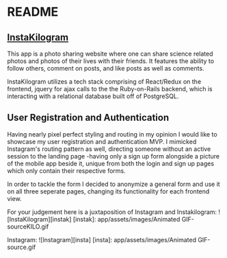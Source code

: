 # README

## [InstaKilogram](instakilogramme.herokuapp.com)

This app is a photo sharing website where one can share science related photos and photos of their lives with their friends. It features the ability to follow others, comment on posts, and like posts as well as comments.

InstaKilogram utilizes a tech stack comprising of React/Redux on the frontend, jquery for ajax calls to the the Ruby-on-Rails backend, which is interacting with a relational database built off of PostgreSQL.

## User Registration and Authentication

Having nearly pixel perfect styling and routing in my opinion I would like to showcase my user registration and authentication MVP. I mimicked Instagram's routing pattern as well, directing someone without an active session to the landing page -having only a sign up form alongside a picture of the mobile app beside it, unique from both the login and sign up pages which only contain their respective forms.

In order to tackle the form I decided to anonymize a general form and use it on all three seperate pages, changing its functionality for each frontend view. 

For your judgement here is a juxtaposition of Instagram and Instakilogram:
![InstaKilogram][instak]
[instak]: app/assets/images/Animated GIF-sourceKILO.gif
<!-- <iframe src="https://giphy.com/embed/mBG8x1ru6ymQDRv0zC" width="480" height="406" frameBorder="0" class="giphy-embed" allowFullScreen></iframe><p><a href="https://giphy.com/gifs/mBG8x1ru6ymQDRv0zC">via GIPHY</a></p> -->


Instagram:
![Instagram][insta]
[insta]: app/assets/images/Animated GIF-source.gif
<!-- <iframe src="https://giphy.com/embed/dBxrmHbWNO5HMnQtm4" width="480" height="406" frameBorder="0" class="giphy-embed" allowFullScreen></iframe><p><a href="https://giphy.com/gifs/dBxrmHbWNO5HMnQtm4">via GIPHY</a></p> -->

<!-- <iframe src="https://giphy.com/embed/UUzbmje8LwbdEO3Er3" width="480" height="406" frameBorder="0" class="giphy-embed" allowFullScreen></iframe><p><a href="https://giphy.com/gifs/UUzbmje8LwbdEO3Er3">via GIPHY</a></p> -->

<!-- This README would normally document whatever steps are necessary to get the
application up and running.

Things you may want to cover:

* Ruby version

* System dependencies

* Configuration

* Database creation

* Database initialization

* How to run the test suite

* Services (job queues, cache servers, search engines, etc.)

* Deployment instructions

* ... -->
